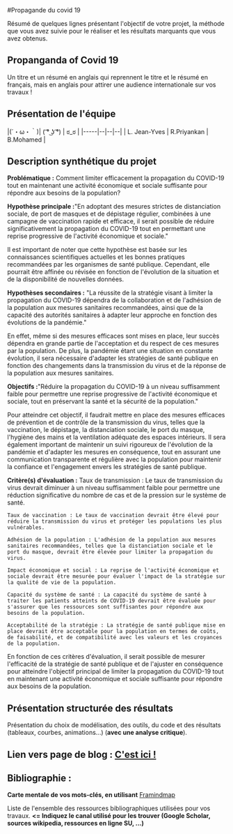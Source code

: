 #Propagande du covid 19

Résumé de quelques lignes présentant l'objectif de votre projet, la méthode que vous avez suivie pour le réaliser et les résultats marquants que vous avez obtenus.

## Propanganda of Covid 19

Un titre et un résumé en anglais qui reprennent le titre et le résumé en français, mais en anglais pour attirer une audience internationale sur vos travaux !

## Présentation de l'équipe


|(´・ω・｀)| ( ͡° ͜ʖ ͡°) | ಠ_ಠ |
|-----|--|--|--|
| L. Jean-Yves | R.Priyankan | B.Mohamed  |



## Description synthétique du projet

**Problématique :** Comment limiter efficacement la propagation du COVID-19 tout en maintenant une activité économique et sociale suffisante pour répondre aux besoins de la population?

**Hypothèse principale :**"En adoptant des mesures strictes de distanciation sociale, de port de masques et de dépistage régulier, combinées à une campagne de vaccination rapide et efficace, il serait possible de réduire significativement la propagation du COVID-19 tout en permettant une reprise progressive de l'activité économique et sociale."

Il est important de noter que cette hypothèse est basée sur les connaissances scientifiques actuelles et les bonnes pratiques recommandées par les organismes de santé publique. Cependant, elle pourrait être affinée ou révisée en fonction de l'évolution de la situation et de la disponibilité de nouvelles données.

**Hypothèses secondaires :** "La réussite de la stratégie visant à limiter la propagation du COVID-19 dépendra de la collaboration et de l'adhésion de la population aux mesures sanitaires recommandées, ainsi que de la capacité des autorités sanitaires à adapter leur approche en fonction des évolutions de la pandémie."

En effet, même si des mesures efficaces sont mises en place, leur succès dépendra en grande partie de l'acceptation et du respect de ces mesures par la population. De plus, la pandémie étant une situation en constante évolution, il sera nécessaire d'adapter les stratégies de santé publique en fonction des changements dans la transmission du virus et de la réponse de la population aux mesures sanitaires.

**Objectifs :**"Réduire la propagation du COVID-19 à un niveau suffisamment faible pour permettre une reprise progressive de l'activité économique et sociale, tout en préservant la santé et la sécurité de la population."

Pour atteindre cet objectif, il faudrait mettre en place des mesures efficaces de prévention et de contrôle de la transmission du virus, telles que la vaccination, le dépistage, la distanciation sociale, le port du masque, l'hygiène des mains et la ventilation adéquate des espaces intérieurs. Il sera également important de maintenir un suivi rigoureux de l'évolution de la pandémie et d'adapter les mesures en conséquence, tout en assurant une communication transparente et régulière avec la population pour maintenir la confiance et l'engagement envers les stratégies de santé publique.

**Critère(s) d'évaluation :** 
Taux de transmission : Le taux de transmission du virus devrait diminuer à un niveau suffisamment faible pour permettre une réduction significative du nombre de cas et de la pression sur le système de santé.

    Taux de vaccination : Le taux de vaccination devrait être élevé pour réduire la transmission du virus et protéger les populations les plus vulnérables.

    Adhésion de la population : L'adhésion de la population aux mesures sanitaires recommandées, telles que la distanciation sociale et le port du masque, devrait être élevée pour limiter la propagation du virus.

    Impact économique et social : La reprise de l'activité économique et sociale devrait être mesurée pour évaluer l'impact de la stratégie sur la qualité de vie de la population.

    Capacité du système de santé : La capacité du système de santé à traiter les patients atteints de COVID-19 devrait être évaluée pour s'assurer que les ressources sont suffisantes pour répondre aux besoins de la population.

    Acceptabilité de la stratégie : La stratégie de santé publique mise en place devrait être acceptable pour la population en termes de coûts, de faisabilité, et de compatibilité avec les valeurs et les croyances de la population.

En fonction de ces critères d'évaluation, il serait possible de mesurer l'efficacité de la stratégie de santé publique et de l'ajuster en conséquence pour atteindre l'objectif principal de limiter la propagation du COVID-19 tout en maintenant une activité économique et sociale suffisante pour répondre aux besoins de la population.

## Présentation structurée des résultats

Présentation du choix de modélisation, des outils, du code et des résultats (tableaux, courbes, animations...) (**avec une analyse critique**).

## Lien vers page de blog : <a href="blog.md"> C'est ici ! </a>

## Bibliographie :

**Carte mentale de vos mots-clés, en utilisant** <a href="https://framindmap.org/mindmaps/index.html">Framindmap </a> 

Liste de l'ensemble des ressources bibliographiques utilisées pour vos travaux. **<= Indiquez le canal utilisé pour les trouver (Google Scholar, sources wikipedia, ressources en ligne SU, ...)**
